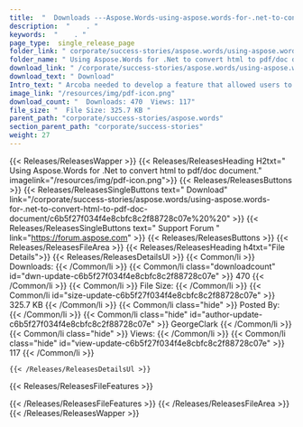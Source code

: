 ```yaml
---
title:  "  Downloads ---Aspose.Words-using-aspose.words-for-.net-to-convert-html-to-pdf-doc-document . " 
description:  "    . " 
keywords:  "    . " 
page_type:  single_release_page
folder_link: " corporate/success-stories/aspose.words/using-aspose.words-for-.net-to-convert-html-to-pdf-doc-document/"
folder_name: " Using Aspose.Words for .Net to convert html to pdf/doc document."
download_link: " /corporate/success-stories/aspose.words/using-aspose.words-for-.net-to-convert-html-to-pdf-doc-document/c6b5f27f034f4e8cbfc8c2f88728c07e"
download_text: " Download"
Intro_text: " Arcoba needed to develop a feature that allowed users to convert a text (html) g..."
image_link: "/resources/img/pdf-icon.png"
download_count: "  Downloads: 470  Views: 117"
file_size: "  File Size: 325.7 KB "
parent_path: "corporate/success-stories/aspose.words"
section_parent_path: "corporate/success-stories"
weight: 27 
---
```


{{< Releases/ReleasesWapper >}}
  {{< Releases/ReleasesHeading H2txt=" Using Aspose.Words for .Net to convert html to pdf/doc document." imagelink="/resources/img/pdf-icon.png">}}
  {{< Releases/ReleasesButtons >}}
    {{< Releases/ReleasesSingleButtons text=" Download" link="/corporate/success-stories/aspose.words/using-aspose.words-for-.net-to-convert-html-to-pdf-doc-document/c6b5f27f034f4e8cbfc8c2f88728c07e%20%20" >}}
    {{< Releases/ReleasesSingleButtons text=" Support Forum " link="https://forum.aspose.com" >}}
  {{< Releases/ReleasesButtons >}}
  {{< Releases/ReleasesFileArea >}}
    {{< Releases/ReleasesHeading h4txt="File Details">}}
    {{< Releases/ReleasesDetailsUl >}}
            {{< Common/li  >}} Downloads: {{< /Common/li >}} 
      {{< Common/li class="downloadcount" id="dwn-update-c6b5f27f034f4e8cbfc8c2f88728c07e" >}} 470 {{< /Common/li >}} 
      {{< Common/li  >}} File Size: {{< /Common/li >}} 
      {{< Common/li id="size-update-c6b5f27f034f4e8cbfc8c2f88728c07e" >}} 325.7 KB {{< /Common/li >}} 
      {{< Common/li  class="hide" >}} Posted By: {{< /Common/li >}} 
      {{< Common/li class="hide" id="author-update-c6b5f27f034f4e8cbfc8c2f88728c07e" >}} GeorgeClark {{< /Common/li >}} 
      {{< Common/li class="hide"  >}} Views: {{< /Common/li >}} 
      {{< Common/li class="hide" id="view-update-c6b5f27f034f4e8cbfc8c2f88728c07e" >}} 117 {{< /Common/li >}} 

    {{< /Releases/ReleasesDetailsUl >}}

  {{< Releases/ReleasesFileFeatures >}}
      
  {{< /Releases/ReleasesFileFeatures >}}
 {{< /Releases/ReleasesFileArea >}}
{{< /Releases/ReleasesWapper >}}


